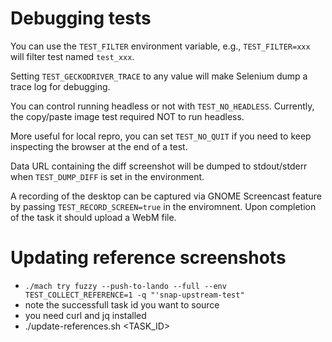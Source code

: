 Debugging tests
================

You can use the `TEST_FILTER` environment variable, e.g., `TEST_FILTER=xxx`
will filter test named `test_xxx`.

Setting `TEST_GECKODRIVER_TRACE` to any value will make Selenium dump a trace
log for debugging.

You can control running headless or not with `TEST_NO_HEADLESS`. Currently,
the copy/paste image test required NOT to run headless.

More useful for local repro, you can set `TEST_NO_QUIT` if you need to keep
inspecting the browser at the end of a test.

Data URL containing the diff screenshot will be dumped to stdout/stderr when
`TEST_DUMP_DIFF` is set in the environment.

A recording of the desktop can be captured via GNOME Screencast feature by
passing `TEST_RECORD_SCREEN=true` in the enviromnent. Upon completion of the
task it should upload a WebM file.

Updating reference screenshots
==============================
 - `./mach try fuzzy --push-to-lando --full --env TEST_COLLECT_REFERENCE=1 -q "'snap-upstream-test"`
 - note the successfull task id you want to source
 - you need curl and jq installed
 - ./update-references.sh <TASK_ID>
